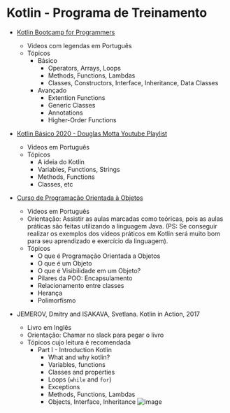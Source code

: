 # Kotlin - Programa de Treinamento

- [Kotlin Bootcamp for Programmers](https://www.udacity.com/course/kotlin-bootcamp-for-programmers--ud9011)
  - Videos com legendas em Português
  - Tópicos
    - Básico
      - Operators, Arrays, Loops
      - Methods, Functions, Lambdas
      - Classes, Constructors, Interface, Inheritance, Data Classes
    - Avançado
      - Extention Functions
      - Generic Classes
      - Annotations
      - Higher-Order Functions

- [Kotlin Básico 2020 - Douglas Motta Youtube Playlist](https://www.youtube.com/watch?v=U1bxClvmERM&list=PLPs3nlHFeKTr-aDDvUxU971rPSVTyQ6Bn)
  - Videos em Português
  - Tópicos
    - A ideia do Kotlin
    - Variables, Functions, Strings
    - Methods, Functions
    - Classes, etc
 
- [Curso de Programação Orientada à Objetos](https://www.youtube.com/watch?v=KlIL63MeyMY&list=PLHz_AreHm4dkqe2aR0tQK74m8SFe-aGsY)
    - Videos em Português
    - Orientação: Assistir as aulas marcadas como teóricas, pois as aulas práticas são feitas utilizando a linguagem Java. (PS: Se conseguir realizar os exemplos dos vídeos práticos em Kotlin será muito bom para seu aprendizado e exercício da linguagem).
    - Tópicos
        - O que é Programação Orientada a Objetos
        - O que é um Objeto
        - O que é Visibilidade em um Objeto?
        - Pilares da POO: Encapsulamento
        - Relacionamento entre classes
        - Herança
        - Polimorfismo

- JEMEROV, Dmitry and ISAKAVA, Svetlana. Kotlin in Action, 2017
    - Livro em Inglês
    - Orientação: Chamar no slack para pegar o livro 
    - Tópicos cujo leitura é recomendada
        - Part I - Introduction Kotlin
            - What and why kotlin?
            - Variables, functions
            - Classes and properties
            - Loops (`while` and `for`)
            - Exceptions
            - Methods, Functions, Lambdas
            - Objects, Interface, Inheritance
         ![image](https://user-images.githubusercontent.com/17462762/150398808-dde80245-fdf5-487b-9a82-c926b52db8ee.png)
